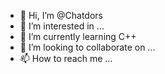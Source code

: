- 👋 Hi, I’m @Chatdors
- 👀 I’m interested in ...
- 🌱 I’m currently learning C++
- 💞️ I’m looking to collaborate on ...
- 📫 How to reach me ...

<!---
Chatdors/Chatdors is a ✨ special ✨ repository because its `README.md` (this file) appears on your GitHub profile.
You can click the Preview link to take a look at your changes.
--->
